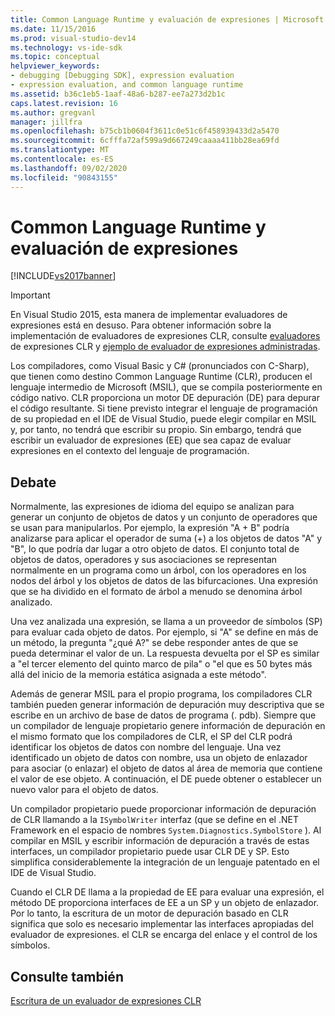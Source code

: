 ```yaml
---
title: Common Language Runtime y evaluación de expresiones | Microsoft Docs
ms.date: 11/15/2016
ms.prod: visual-studio-dev14
ms.technology: vs-ide-sdk
ms.topic: conceptual
helpviewer_keywords:
- debugging [Debugging SDK], expression evaluation
- expression evaluation, and common language runtime
ms.assetid: b36c1eb5-1aaf-48a6-b287-ee7a273d2b1c
caps.latest.revision: 16
ms.author: gregvanl
manager: jillfra
ms.openlocfilehash: b75cb1b0604f3611c0e51c6f458939433d2a5470
ms.sourcegitcommit: 6cfffa72af599a9d667249caaaa411bb28ea69fd
ms.translationtype: MT
ms.contentlocale: es-ES
ms.lasthandoff: 09/02/2020
ms.locfileid: "90843155"
---
```

# <a name="common-language-runtime-and-expression-evaluation"></a>Common Language Runtime y evaluación de expresiones
[!INCLUDE[vs2017banner](../../includes/vs2017banner.md)]

> [!IMPORTANT]
> En Visual Studio 2015, esta manera de implementar evaluadores de expresiones está en desuso. Para obtener información sobre la implementación de evaluadores de expresiones CLR, consulte [evaluadores](https://github.com/Microsoft/ConcordExtensibilitySamples/wiki/CLR-Expression-Evaluators) de expresiones CLR y [ejemplo de evaluador de expresiones administradas](https://github.com/Microsoft/ConcordExtensibilitySamples/wiki/Managed-Expression-Evaluator-Sample).  
  
 Los compiladores, como Visual Basic y C# (pronunciados con C-Sharp), que tienen como destino Common Language Runtime (CLR), producen el lenguaje intermedio de Microsoft (MSIL), que se compila posteriormente en código nativo. CLR proporciona un motor DE depuración (DE) para depurar el código resultante. Si tiene previsto integrar el lenguaje de programación de su propiedad en el IDE de Visual Studio, puede elegir compilar en MSIL y, por tanto, no tendrá que escribir su propio. Sin embargo, tendrá que escribir un evaluador de expresiones (EE) que sea capaz de evaluar expresiones en el contexto del lenguaje de programación.  
  
## <a name="discussion"></a>Debate  
 Normalmente, las expresiones de idioma del equipo se analizan para generar un conjunto de objetos de datos y un conjunto de operadores que se usan para manipularlos. Por ejemplo, la expresión "A + B" podría analizarse para aplicar el operador de suma (+) a los objetos de datos "A" y "B", lo que podría dar lugar a otro objeto de datos. El conjunto total de objetos de datos, operadores y sus asociaciones se representan normalmente en un programa como un árbol, con los operadores en los nodos del árbol y los objetos de datos de las bifurcaciones. Una expresión que se ha dividido en el formato de árbol a menudo se denomina árbol analizado.  
  
 Una vez analizada una expresión, se llama a un proveedor de símbolos (SP) para evaluar cada objeto de datos. Por ejemplo, si "A" se define en más de un método, la pregunta "¿qué A?" se debe responder antes de que se pueda determinar el valor de un. La respuesta devuelta por el SP es similar a "el tercer elemento del quinto marco de pila" o "el que es 50 bytes más allá del inicio de la memoria estática asignada a este método".  
  
 Además de generar MSIL para el propio programa, los compiladores CLR también pueden generar información de depuración muy descriptiva que se escribe en un archivo de base de datos de programa (. pdb). Siempre que un compilador de lenguaje propietario genere información de depuración en el mismo formato que los compiladores de CLR, el SP del CLR podrá identificar los objetos de datos con nombre del lenguaje. Una vez identificado un objeto de datos con nombre, usa un objeto de enlazador para asociar (o enlazar) el objeto de datos al área de memoria que contiene el valor de ese objeto. A continuación, el DE puede obtener o establecer un nuevo valor para el objeto de datos.  
  
 Un compilador propietario puede proporcionar información de depuración de CLR llamando a la `ISymbolWriter` interfaz (que se define en el .NET Framework en el espacio de nombres `System.Diagnostics.SymbolStore` ). Al compilar en MSIL y escribir información de depuración a través de estas interfaces, un compilador propietario puede usar CLR DE y SP. Esto simplifica considerablemente la integración de un lenguaje patentado en el IDE de Visual Studio.  
  
 Cuando el CLR DE llama a la propiedad de EE para evaluar una expresión, el método DE proporciona interfaces de EE a un SP y un objeto de enlazador. Por lo tanto, la escritura de un motor de depuración basado en CLR significa que solo es necesario implementar las interfaces apropiadas del evaluador de expresiones. el CLR se encarga del enlace y el control de los símbolos.  
  
## <a name="see-also"></a>Consulte también  
 [Escritura de un evaluador de expresiones CLR](../../extensibility/debugger/writing-a-common-language-runtime-expression-evaluator.md)
